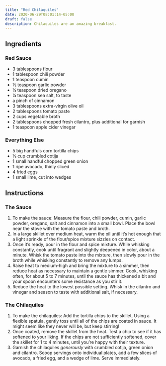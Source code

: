 ```yaml
---
title: "Red Chilaquiles"
date: 2020-06-29T08:01:14-05:00
draft: false
description: Chilaquiles are an amazing breakfast.
---
```


## Ingredients

### Red Sauce

* 3 tablespoons flour
* 1 tablespoon chili powder
* 1 teaspoon cumin
* ½ teaspoon garlic powder
* ¼ teaspoon dried oregano
* ¼ teaspoon sea salt, to taste
* a pinch of cinnamon
* 3 tablespoons extra-virgin olive oil
* 2 tablespoons tomato paste
* 2 cups vegetable broth
* 2 tablespoons chopped fresh cilantro, plus additional for garnish
* 1 teaspoon apple cider vinegar

### Everything Else

* 5 big handfuls corn tortilla chips
* ⅓ cup crumbled cotija
* 1 small handful chopped green onion
* 1 ripe avocado, thinly sliced
* 4 fried eggs
* 1 small lime, cut into wedges

## Instructions

### The Sauce

1. To make the sauce: Measure the flour, chili powder, cumin, garlic powder, oregano, salt and cinnamon into a small bowl. Place the bowl near the stove with the tomato paste and broth.
2. In a large skillet over medium heat, warm the oil until it’s hot enough that a light sprinkle of the flour/spice mixture sizzles on contact.
3. Once it’s ready, pour in the flour and spice mixture. While whisking constantly, cook until fragrant and slightly deepened in color, about a minute. Whisk the tomato paste into the mixture, then slowly pour in the broth while whisking constantly to remove any lumps.
4. Raise heat to medium-high and bring the mixture to a simmer, then reduce heat as necessary to maintain a gentle simmer. Cook, whisking often, for about 5 to 7 minutes, until the sauce has thickened a bit and your spoon encounters some resistance as you stir it.
5. Reduce the heat to the lowest possible setting. Whisk in the cilantro and vinegar and season to taste with additional salt, if necessary.

### The Chilaquiles

1. To make the chilaquiles: Add the tortilla chips to the skillet. Using a flexible spatula, gently toss until all of the chips are coated in sauce. It might seem like they never will be, but keep stirring!
2. Once coated, remove the skillet from the heat. Test a chip to see if it has softened to your liking. If the chips are not sufficiently softened, cover the skillet for 1 to 4 minutes, until you’re happy with their texture.
3. Garnish the chilaquiles _generously_ with crumbled cotija, green onion and cilantro. Scoop servings onto individual plates, add a few slices of avocado, a fried egg, and a wedge of lime. Serve immediately.
